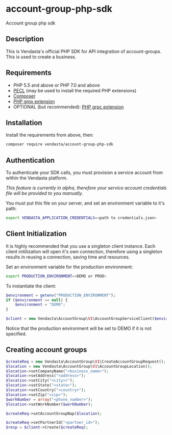 # account-group-php-sdk
Account group php sdk

## Description

This is Vendasta's official PHP SDK for API integration of account-groups. This is used to create a business.

## Requirements

- PHP 5.5 and above or PHP 7.0 and above
- [PECL](https://pecl.php.net/) (may be used to install the required PHP extensions)
- [Composer](https://getcomposer.org/)
- [PHP gmp extension](http://php.net/manual/en/book.gmp.php)
- OPTIONAL (but recommended): [PHP grpc extension](https://cloud.google.com/php/grpc)

## Installation

Install the requirements from above, then:

```bash
composer require vendasta/account-group-php-sdk
```

## Authentication

To authenticate your SDK calls, you must provision a service account from within the Vendasta platform.

_This feature is currently in alpha, therefore your service account credentials file will be provided to you manually._

You must put this file on your server, and set an environment variable to it's path:

```bash
export VENDASTA_APPLICATION_CREDENTIALS=<path to credentials.json>
```

## Client Initialization

It is highly recommended that you use a singleton client instance. Each client initilization will open it's own connection, therefore using a singleton results in reusing a connection, saving time and resources.

Set an environment variable for the production environment:

```bash
export PRODUCTION_ENVIRONMENT=<DEMO or PROD> 
```

To instantiate the client:

```php
$environment = getenv("PRODUCTION_ENVIRONMENT");
if ($environment == null) {
    $environment = "DEMO";
}

$client = new Vendasta\AccountGroup\V1\AccountGroupServiceClient($environment);
```

Notice that the production environment will be set to DEMO if it is not specified.

## Creating account groups
```php
$createReq = new Vendasta\AccountGroup\V1\CreateAccountGroupRequest();
$location = new Vendasta\AccountGroup\V1\AccountGroupLocation();
$location->setCompanyName("<business_name>");
$location->setAddress("<address>");
$location->setCity("<city>>");
$location->setState("<state>");
$location->setCountry("<country>");
$location->setZip("<zip>");
$workNumber = array("<phone_number>");
$location->setWorkNumber($workNumber);

$createReq->setAccountGroupNap($location);

$createReq->setPartnerId("<partner_id>");
$resp = $client->Create($createReq);
```


